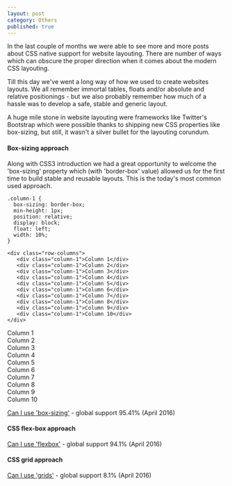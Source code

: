 ```yaml
---
layout: post
category: Others
published: true
---
```


In the last couple of months we were able to see more and more posts about CSS native support for website layouting. There are number of ways which can obscure the proper direction when it comes about the modern CSS layouting.

Till this day we've went a long way of how we used to create websites layouts. We all remember immortal tables, floats and/or absolute and relative positionings - but we also probably remember how much of a hassle was to develop a safe, stable and generic layout.  

A huge mile stone in website layouting were frameworks like Twitter's Bootstrap which were possible thanks to shipping new CSS properties like box-sizing, but still, it wasn't a silver bullet for the layouting corundum.

#### Box-sizing approach

Along with CSS3 introduction we had a great opportunity to welcome the 'box-sizing' property which (with 'border-box' value) allowed us for the first time to build stable and reusable layouts. This is the today's most common used approach.

<pre><code>.column-1 {
  box-sizing: border-box;
  min-height: 1px;
  position: relative;
  display: block;
  float: left;
  width: 10%;
}

&lt;div class="row-columns"&gt;
   &lt;div class="column-1"&gt;Column 1&lt;/div&gt;
   &lt;div class="column-1"&gt;Column 2&lt;/div&gt;
   &lt;div class="column-1"&gt;Column 3&lt;/div&gt;
   &lt;div class="column-1"&gt;Column 4&lt;/div&gt;
   &lt;div class="column-1"&gt;Column 5&lt;/div&gt;
   &lt;div class="column-1"&gt;Column 6&lt;/div&gt;
   &lt;div class="column-1"&gt;Column 7&lt;/div&gt;
   &lt;div class="column-1"&gt;Column 8&lt;/div&gt;
   &lt;div class="column-1"&gt;Column 9&lt;/div&gt;
   &lt;div class="column-1"&gt;Column 10&lt;/div&gt;
&lt;/div&gt;
</code></pre>

<div class="example">
<div class="example-2016-04-04-1">
  <div class="row-columns">
    <div class="column-1">
      Column 1
    </div>
    <div class="column-1">
      Column 2
    </div>
    <div class="column-1">
      Column 3
    </div>
    <div class="column-1">
      Column 4
    </div>
    <div class="column-1">
      Column 5
    </div>
    <div class="column-1">
      Column 6
    </div>
    <div class="column-1">
      Column 7
    </div>
    <div class="column-1">
      Column 8
    </div>
    <div class="column-1">
      Column 9
    </div>
    <div class="column-1">
      Column 10
    </div>                                
  </div>
</div>
</div>
 
[Can I use 'box-sizing'](http://caniuse.com/#feat=css3-boxsizing) - global support 95.41% (April 2016)

#### CSS flex-box approach 

[Can I use 'flexbox'](http://caniuse.com/#feat=flexbox) - global support 94.1% (April 2016)

#### CSS grid approach

[Can I use 'grids'](http://caniuse.com/#feat=css-grid) - global support 8.1% (April 2016)